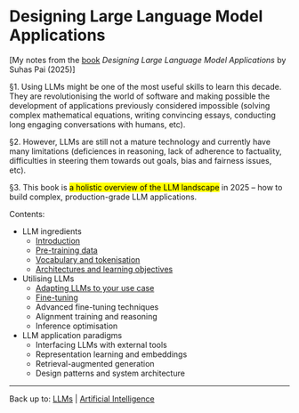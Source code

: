 # Designing Large Language Model Applications

\[My notes from the [book](https://www.oreilly.com/library/view/designing-large-language/9781098150495/) *Designing Large Language Model Applications* by Suhas Pai (2025)\]

§1. Using LLMs might be one of the most useful skills to learn this decade. They are revolutionising the world of software and making possible the development of applications previously considered impossible (solving complex mathematical equations, writing convincing essays, conducting long engaging conversations with humans, etc).

§2. However, LLMs are still not a mature technology and currently have many limitations (deficiences in reasoning, lack of adherence to factuality, difficulties in steering them towards out goals, bias and fairness issues, etc).

§3. This book is <mark>a holistic overview of the LLM landscape</mark> in 2025 – how to build complex, production-grade LLM applications.

Contents:
- LLM ingredients
  - [Introduction](introduction.md)
  - [Pre-training data](pre-training-data.md)
  - [Vocabulary and tokenisation](vocabulary-and-tokenisation.md)
  - [Architectures and learning objectives](architectures-and-learning-objectives.md)
- Utilising LLMs
  - [Adapting LLMs to your use case](adapting-llms-to-your-use-case.md)
  - [Fine-tuning](fine-tuning.md)
  - Advanced fine-tuning techniques
  - Alignment training and reasoning
  - Inference optimisation 
- LLM application paradigms
  - Interfacing LLMs with external tools
  - Representation learning and embeddings
  - Retrieval-augmented generation
  - Design patterns and system architecture

----

Back up to: [LLMs](../index.md) | [Artificial Intelligence](../../index.md)
